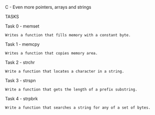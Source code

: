 C - Even more pointers, arrays and strings

TASKS

Task 0 - memset

	Writes a function that fills memory with a constant byte.

Task 1 - memcpy

	Writes a function that copies memory area.

Task 2 - strchr

	Write a function that locates a character in a string.

Task 3 - strspn

	Write a function that gets the length of a prefix substring.

Task 4 - strpbrk

	Write a function that searches a string for any of a set of bytes.
